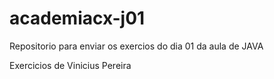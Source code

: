 # academiacx-j01
Repositorio para enviar os exercios do dia 01 da aula de JAVA

Exercicios de Vinicius Pereira
